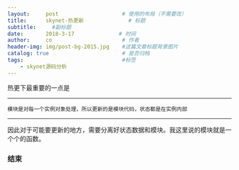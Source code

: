 ```yaml
---
layout:     post                    # 使用的布局（不需要改）
title:      skynet-热更新              # 标题 
subtitle:     #副标题
date:       2018-3-17              # 时间
author:     co                      # 作者
header-img: img/post-bg-2015.jpg    #这篇文章标题背景图片
catalog: true                       # 是否归档
tags:                               #标签
    - skynet源码分析
---
```


热更下最重要的一点是
***
`模块是对每一个实例对象处理，所以更新的是模块代码，状态都是在实例内部`
***
因此对于可能要更新的地方，需要分离好状态数据和模块。我这里说的模块就是一个个的函数。
### 结束